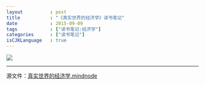 ```yaml
---
layout          : post
title           : "《真实世界的经济学》读书笔记"
date            : 2015-09-09
tags            : ["读书笔记:经济学"]
categories      : ["读书笔记"]
isCJKLanguage   : true
---
```


<img src="/images/2015-09-09/真实世界的经济学.png"/>

---
源文件：[真实世界的经济学.mindnode](https://github.com/boxcounter/boxcounter.github.io/raw/master/attachments/2015-09-09/%E7%9C%9F%E5%AE%9E%E4%B8%96%E7%95%8C%E7%9A%84%E7%BB%8F%E6%B5%8E%E5%AD%A6.mindnode.zip)
